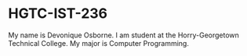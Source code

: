 # HGTC-IST-236
My name is Devonique Osborne. I am student at the Horry-Georgetown Technical College. 
My major is Computer Programming. 

